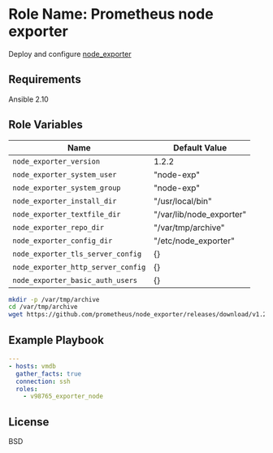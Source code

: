 Role Name: Prometheus node exporter
=========

Deploy and configure [node_exporter](https://github.com/prometheus/node_exporter)

Requirements
------------

Ansible 2.10

Role Variables
--------------

Name | Default Value
---|---
`node_exporter_version` | 1.2.2
`node_exporter_system_user` | "node-exp"
`node_exporter_system_group` | "node-exp"
`node_exporter_install_dir` | "/usr/local/bin"
`node_exporter_textfile_dir` | "/var/lib/node_exporter"
`node_exporter_repo_dir` | "/var/tmp/archive"
`node_exporter_config_dir` | "/etc/node_exporter"
`node_exporter_tls_server_config` | {}
`node_exporter_http_server_config` | {}
`node_exporter_basic_auth_users` | {}


```sh
mkdir -p /var/tmp/archive
cd /var/tmp/archive
wget https://github.com/prometheus/node_exporter/releases/download/v1.2.2/node_exporter-1.2.2.linux-amd64.tar.gz
```

Example Playbook
----------------

```yaml
---
- hosts: vmdb
  gather_facts: true
  connection: ssh
  roles:
    - v98765_exporter_node

```

License
-------

BSD
